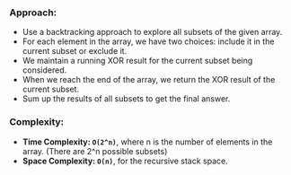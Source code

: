 ### Approach:
- Use a backtracking approach to explore all subsets of the given array.
- For each element in the array, we have two choices: include it in the current subset or exclude it.
- We maintain a running XOR result for the current subset being considered.
- When we reach the end of the array, we return the XOR result of the current subset.
- Sum up the results of all subsets to get the final answer.
​
### Complexity:
- **Time Complexity: `O(2^n)`**, where n is the number of elements in the array. (There are 2^n possible subsets)
- **Space Complexity: `O(n)`**, for the recursive stack space.